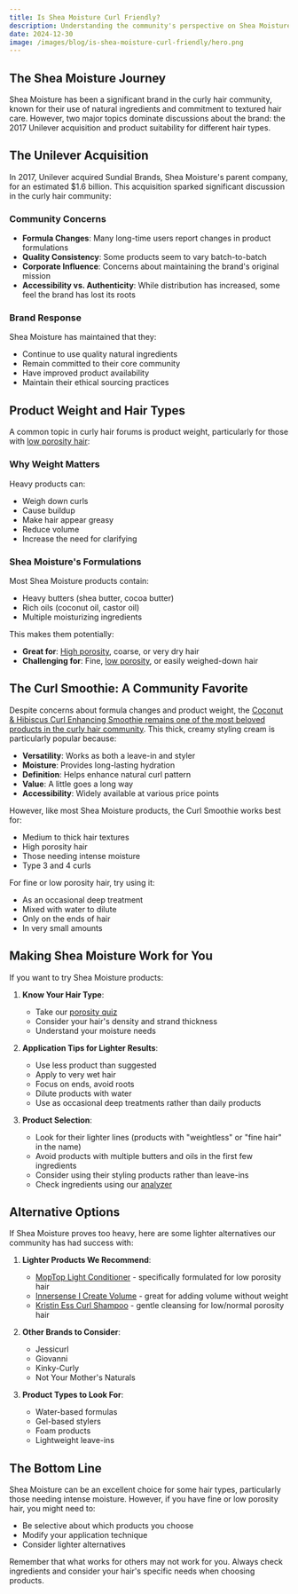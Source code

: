 ```yaml
---
title: Is Shea Moisture Curl Friendly?
description: Understanding the community's perspective on Shea Moisture products, from formula changes after the Unilever acquisition to concerns about product weight for different hair types.
date: 2024-12-30
image: /images/blog/is-shea-moisture-curl-friendly/hero.png
---
```


The Shea Moisture Journey
------------------------

Shea Moisture has been a significant brand in the curly hair community, known for their use of natural ingredients and commitment to textured hair care. However, two major topics dominate discussions about the brand: the 2017 Unilever acquisition and product suitability for different hair types.

The Unilever Acquisition
-----------------------

In 2017, Unilever acquired Sundial Brands, Shea Moisture's parent company, for an estimated $1.6 billion. This acquisition sparked significant discussion in the curly hair community:

### Community Concerns

* **Formula Changes**: Many long-time users report changes in product formulations
* **Quality Consistency**: Some products seem to vary batch-to-batch
* **Corporate Influence**: Concerns about maintaining the brand's original mission
* **Accessibility vs. Authenticity**: While distribution has increased, some feel the brand has lost its roots

### Brand Response

Shea Moisture has maintained that they:
* Continue to use quality natural ingredients
* Remain committed to their core community
* Have improved product availability
* Maintain their ethical sourcing practices

Product Weight and Hair Types
---------------------------

A common topic in curly hair forums is product weight, particularly for those with [low porosity hair](/porosity/low-porosity):

### Why Weight Matters

Heavy products can:
* Weigh down curls
* Cause buildup
* Make hair appear greasy
* Reduce volume
* Increase the need for clarifying

### Shea Moisture's Formulations

Most Shea Moisture products contain:
* Heavy butters (shea butter, cocoa butter)
* Rich oils (coconut oil, castor oil)
* Multiple moisturizing ingredients

This makes them potentially:
* **Great for**: [High porosity](/porosity/high-porosity), coarse, or very dry hair
* **Challenging for**: Fine, [low porosity](/porosity/low-porosity), or easily weighed-down hair

The Curl Smoothie: A Community Favorite
-------------------------------

Despite concerns about formula changes and product weight, the [Coconut & Hibiscus Curl Enhancing Smoothie remains one of the most beloved products in the curly hair community](https://amzn.to/4gHGC5A). This thick, creamy styling cream is particularly popular because:

* **Versatility**: Works as both a leave-in and styler
* **Moisture**: Provides long-lasting hydration
* **Definition**: Helps enhance natural curl pattern
* **Value**: A little goes a long way
* **Accessibility**: Widely available at various price points

However, like most Shea Moisture products, the Curl Smoothie works best for:
* Medium to thick hair textures
* High porosity hair
* Those needing intense moisture
* Type 3 and 4 curls

For fine or low porosity hair, try using it:
* As an occasional deep treatment
* Mixed with water to dilute
* Only on the ends of hair
* In very small amounts

Making Shea Moisture Work for You
-------------------------------

If you want to try Shea Moisture products:

1. **Know Your Hair Type**:
   * Take our [porosity quiz](/porosity-quiz)
   * Consider your hair's density and strand thickness
   * Understand your moisture needs

2. **Application Tips for Lighter Results**:
   * Use less product than suggested
   * Apply to very wet hair
   * Focus on ends, avoid roots
   * Dilute products with water
   * Use as occasional deep treatments rather than daily products

3. **Product Selection**:
   * Look for their lighter lines (products with "weightless" or "fine hair" in the name)
   * Avoid products with multiple butters and oils in the first few ingredients
   * Consider using their styling products rather than leave-ins
   * Check ingredients using our [analyzer](/)

Alternative Options
-----------------

If Shea Moisture proves too heavy, here are some lighter alternatives our community has had success with:

1. **Lighter Products We Recommend**:
   * [MopTop Light Conditioner](https://amzn.to/2ApLXiq) - specifically formulated for low porosity hair
   * [Innersense I Create Volume](https://amzn.to/3ZXk3o3) - great for adding volume without weight
   * [Kristin Ess Curl Shampoo](https://amzn.to/49LHTpT) - gentle cleansing for low/normal porosity hair

2. **Other Brands to Consider**:
   * Jessicurl
   * Giovanni
   * Kinky-Curly
   * Not Your Mother's Naturals

3. **Product Types to Look For**:
   * Water-based formulas
   * Gel-based stylers
   * Foam products
   * Lightweight leave-ins

The Bottom Line
-------------

Shea Moisture can be an excellent choice for some hair types, particularly those needing intense moisture. However, if you have fine or low porosity hair, you might need to:
* Be selective about which products you choose
* Modify your application technique
* Consider lighter alternatives

Remember that what works for others may not work for you. Always check ingredients and consider your hair's specific needs when choosing products.


